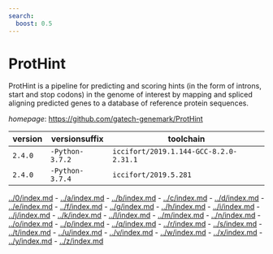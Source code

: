 ```yaml
---
search:
  boost: 0.5
---
```

# ProtHint

ProtHint is a pipeline for predicting and scoring hints (in the form of introns, start and  stop codons) in the genome of interest by mapping and spliced aligning predicted genes to a database of  reference protein sequences.

*homepage*: <https://github.com/gatech-genemark/ProtHint>

version | versionsuffix | toolchain
--------|---------------|----------
``2.4.0`` | ``-Python-3.7.2`` | ``iccifort/2019.1.144-GCC-8.2.0-2.31.1``
``2.4.0`` | ``-Python-3.7.4`` | ``iccifort/2019.5.281``

[../0/index.md](0) - [../a/index.md](a) - [../b/index.md](b) - [../c/index.md](c) - [../d/index.md](d) - [../e/index.md](e) - [../f/index.md](f) - [../g/index.md](g) - [../h/index.md](h) - [../i/index.md](i) - [../j/index.md](j) - [../k/index.md](k) - [../l/index.md](l) - [../m/index.md](m) - [../n/index.md](n) - [../o/index.md](o) - [../p/index.md](p) - [../q/index.md](q) - [../r/index.md](r) - [../s/index.md](s) - [../t/index.md](t) - [../u/index.md](u) - [../v/index.md](v) - [../w/index.md](w) - [../x/index.md](x) - [../y/index.md](y) - [../z/index.md](z)

